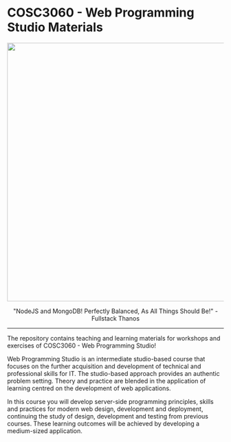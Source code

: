# COSC3060 - Web Programming Studio Materials
<p align="center">
    <img src="https://i.imgur.com/clykSbm.jpeg" width=600>
<p>

<p align="center">"NodeJS and MongoDB! Perfectly Balanced, As All Things Should Be!" - Fullstack Thanos</p>

---

The repository contains teaching and learning materials for workshops and exercises of COSC3060 - Web Programming Studio!

Web Programming Studio is an intermediate studio-based course that focuses on the further acquisition and development of technical and professional skills for IT. The studio-based approach provides an authentic problem setting. Theory and practice are blended in the application of learning centred on the development of web applications. 

In this course you will develop server-side programming principles, skills and practices for modern web design, development and deployment, continuing the study of design, development and testing from previous courses. These learning outcomes will be achieved by developing a medium-sized application. 
